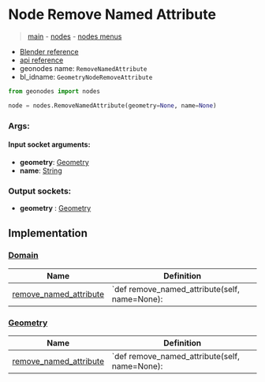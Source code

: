 # Node Remove Named Attribute

> [main](../structure.md) - [nodes](nodes.md) - [nodes menus](nodes_menus.md)

- [Blender reference](https://docs.blender.org/manual/en/latest/modeling/geometry_nodes/attribute/remove_named_attribute.html)
- [api reference](https://docs.blender.org/api/current/bpy.types.GeometryNodeRemoveAttribute.html)
- geonodes name: `RemoveNamedAttribute`
- bl_idname: `GeometryNodeRemoveAttribute`

```python
from geonodes import nodes

node = nodes.RemoveNamedAttribute(geometry=None, name=None)
```

### Args:

#### Input socket arguments:

- **geometry**: [Geometry](Geometry.md)
- **name**: [String](String.md)

### Output sockets:

- **geometry** : [Geometry](Geometry.md)

## Implementation

### [Domain](Domain.md)

| Name | Definition |
|------|------------|
 | [remove_named_attribute](Domain.md#remove_named_attribute) | `def remove_named_attribute(self, name=None): |

### [Geometry](Geometry.md)

| Name | Definition |
|------|------------|
 | [remove_named_attribute](Geometry.md#remove_named_attribute) | `def remove_named_attribute(self, name=None): |


